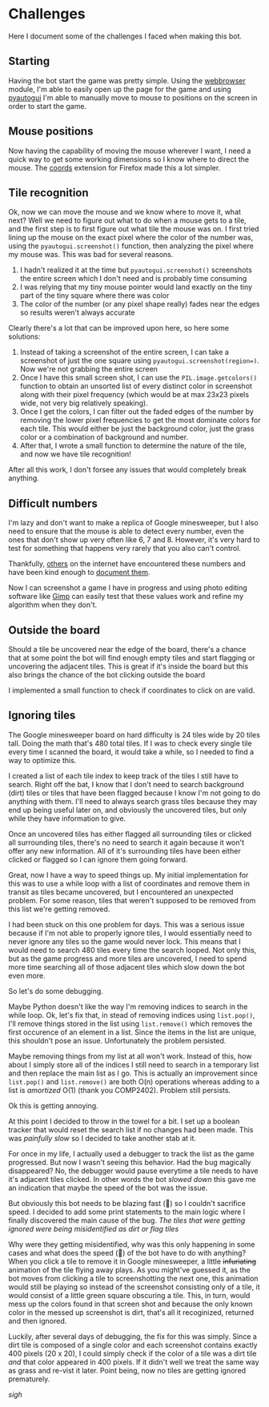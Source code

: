 # Challenges

Here I document some of the challenges I faced when making this bot.

## Starting
Having the bot start the game was pretty simple. Using the [webbrowser](https://docs.python.org/3/library/webbrowser.html) module, I'm able to easily open up the page for the game and using [pyautogui](https://pyautogui.readthedocs.io/en/latest/) I'm able to manually move to mouse to positions on the screen in order to start the game.

## Mouse positions
Now having the capability of moving the mouse wherever I want, I need a quick way to get some working dimensions so I know where to direct the mouse. The [coords](https://addons.mozilla.org/en-US/firefox/addon/coords/) extension for Firefox made this a lot simpler.

## Tile recognition
Ok, now we can move the mouse and we know where to move it, what next? Well we need to figure out what to do when a mouse gets to a tile, and the first step is to first figure out what tile the mouse was on. I first tried lining up the mouse on the exact pixel where the color of the number was, using the `pyautogui.screenshot()` function, then analyzing the pixel where my mouse was. This was bad for several reasons.
1. I hadn't realized it at the time but `pyautogui.screenshot()` screenshots the entire screen which I don't need and is probably time consuming
2. I was relying that my tiny mouse pointer would land exactly on the tiny part of the tiny square where there was color
3. The color of the number (or any pixel shape really) fades near the edges so results weren't always accurate


Clearly there's a lot that can be improved upon here, so here some solutions:
1. Instead of taking a screenshot of the entire screen, I can take a screenshot of just the one square using `pyautogui.screenshot(region=)`. Now we're not grabbing the entire screen
2. Once I have this small screen shot, I can use the `PIL.image.getcolors()` function to obtain an unsorted list of every distinct color in screenshot along with their pixel frequency (which would be at max 23x23 pixels wide, not very big relatively speaking).
3. Once I get the colors, I can filter out the faded edges of the number by removing the lower pixel frequencies to get the most dominate colors for each tile. This would either be just the background color, just the grass color or a combination of background and number.
4. After that, I wrote a small function to determine the nature of the tile, and now we have tile recognition!

After all this work, I don't forsee any issues that would completely break anything.



## Difficult numbers
I'm lazy and don't want to make a replica of Google minesweeper, but I also need to ensure that the mouse is able to detect every number, even the ones that don't show up very often like 6, 7 and 8. However, it's very hard to test for something that happens very rarely that you also can't control. 

Thankfully, [others](https://www.reddit.com/r/Minesweeper/comments/s10ek7/got_a_7_and_a_6_google_minesweeper/) on the internet have encountered these numbers and have been kind enough to [document them](https://www.reddit.com/r/Minesweeper/comments/oxyatz/my_first_8_tile/). 

Now I can screenshot a game I have in progress and using photo editing software like [Gimp](https://www.gimp.org/) can easily test that these values work and refine my algorithm when they don't.

## Outside the board
Should a tile be uncovered near the edge of the board, there's a chance that at some point the bot will find enough empty tiles and start flagging or uncovering the adjacent tiles. This is great if it's inside the board but this also brings the chance of the bot clicking outside the board

I implemented a small function to check if coordinates to click on are valid.

## Ignoring tiles
The Google minesweeper board on hard difficulty is 24 tiles wide by 20 tiles tall. Doing the math that's 480 total tiles. If I was to check every single tile every time I scanned the board, it would take a while, so I needed to find a way to optimize this. 

I created a list of each tile index to keep track of the tiles I still have to search. Right off the bat, I know that I don't need to search background (dirt) tiles or tiles that have been flagged because I know I'm not going to do anything with them. I'll need to always search grass tiles because they may end up being useful later on, and obviously the uncovered tiles, but only while they have information to give.

Once an uncovered tiles has either flagged all surrounding tiles or clicked all surrounding tiles, there's no need to search it again because it won't offer any new information. All of it's surrounding tiles have been either clicked or flagged so I can ignore them going forward.

Great, now I have a way to speed things up. My initial implementation for this was to use a while loop with a list of coordinates and remove them in transit as tiles became uncovered, but I encountered an unexpected problem. For some reason, tiles that weren't supposed to be removed from this list we're getting removed. 

I had been stuck on this one problem for days. This was a serious issue because if I'm not able to properly ignore tiles, I would essentially need to never ignore any tiles so the game would never lock. This means that I would need to search 480 tiles every time the search looped. Not only this, but as the game progress and more tiles are uncovered, I need to spend more time searching all of those adjacent tiles which slow down the bot even more.

So let's do some debugging. 

Maybe Python doesn't like the way I'm removing indices to search in the while loop. Ok, let's fix that, in stead of removing indices using `list.pop()`, I'll remove things stored in the list using `list.remove()` which removes the first occurence of an element in a list. Since the items in the list are unique, this shouldn't pose an issue. Unfortunately the problem persisted.

Maybe removing things from my list at all won't work. Instead of this, how about I simply store all of the indices I still need to search in a temporary list and then replace the main list as I go. This is actually an improvement since `list.pop()` and `list.remove()` are both O(n) operations whereas adding to a list is *amortized* O(1) (thank you COMP2402). Problem still persists.

Ok this is getting annoying.

At this point I decided to throw in the towel for a bit. I set up a boolean tracker that would reset the search list if no changes had been made. This was *painfully slow* so I decided to take another stab at it.

For once in my life, I actually used a debugger to track the list as the game progressed. But now I wasn't seeing this behavior. Had the bug magically disappeared? No, the debugger would pause everytime a tile needs to have it's adjacent tiles clicked. In other words the bot *slowed down* this gave me an indication that maybe the speed of the bot was the issue.

But obviously this bot needs to be blazing fast (🚀) so I couldn't sacrifice speed. I decided to add some print statements to the main logic where I finally discovered the main cause of the bug. *The tiles that were getting ignored were being misidentified as dirt or flag tiles*

Why were they getting misidentified, why was this only happening in some cases and what does the speed (🚀) of the bot have to do with anything? When you click a tile to remove it in Google minesweeper, a little ~~infuriating~~ animation of the tile flying away plays. As you might've guessed it, as the bot moves from clicking a tile to screenshotting the next one, this animation would still be playing so instead of the screenshot consisting only of a tile, it would consist of a little green square obscuring a tile. This, in turn, would mess up the colors found in that screen shot and because the only known color in the messed up screenshot is dirt, that's all it recoginized, returned and then ignored.

Luckily, after several days of debugging, the fix for this was simply. Since a dirt tile is composed of a single color and each screenshot contains exactly 400 pixels (20 x 20), I could simply check if the color of a tile was a dirt tile *and* that color appeared in 400 pixels. If it didn't well we treat the same way as grass and re-vist it later. Point being, now no tiles are getting ignored prematurely. 

*sigh*